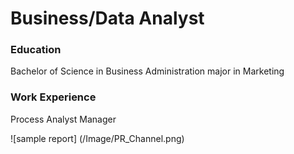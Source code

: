 # Business/Data Analyst

### Education
Bachelor of Science in Business Administration major in Marketing

### Work Experience
Process Analyst Manager

![sample report] (/Image/PR_Channel.png) 

